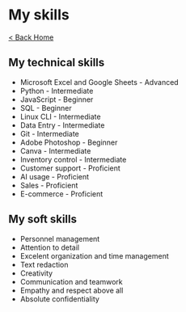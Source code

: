 # My skills

[< Back Home](..)

## My technical skills

- Microsoft Excel and Google Sheets - Advanced
- Python - Intermediate
- JavaScript - Beginner
- SQL - Beginner
- Linux CLI - Intermediate
- Data Entry - Intermediate
- Git - Intermediate
- Adobe Photoshop - Beginner
- Canva - Intermediate
- Inventory control - Intermediate
- Customer support - Proficient
- AI usage - Proficient
- Sales - Proficient
- E-commerce - Proficient

## My soft skills

- Personnel management
- Attention to detail
- Excelent organization and time management
- Text redaction
- Creativity
- Communication and teamwork
- Empathy and respect above all
- Absolute confidentiality
